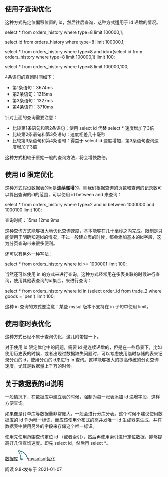 ## 使用子查询优化

这种方式先定位偏移位置的 id，然后往后查询，这种方式适用于 id 递增的情况。

select * from orders_history where type=8 limit 100000,1;

select id from orders_history where type=8 limit 100000,1;

select * from orders_history where type=8 and 
id>=(select id from orders_history where type=8 limit 100000,1) 
limit 100;

select * from orders_history where type=8 limit 100000,100;

4条语句的查询时间如下：

-   第1条语句：3674ms
-   第2条语句：1315ms
-   第3条语句：1327ms
-   第4条语句：3710ms

针对上面的查询需要注意：

-   比较第1条语句和第2条语句：使用 select id 代替 select * 速度增加了3倍
-   比较第2条语句和第3条语句：速度相差几十毫秒
-   比较第3条语句和第4条语句：得益于 select id 速度增加，第3条语句查询速度增加了3倍

这种方式相较于原始一般的查询方法，将会增快数倍。

## 使用 id 限定优化

这种方式假设数据表的id是**连续递增**的，则我们根据查询的页数和查询的记录数可以算出查询的id的范围，可以使用 id between and 来查询：

select * from orders_history where type=2 
and id between 1000000 and 1000100 limit 100;

查询时间：15ms 12ms 9ms

这种查询方式能够极大地优化查询速度，基本能够在几十毫秒之内完成。限制是只能使用于明确知道id的情况，不过一般建立表的时候，都会添加基本的id字段，这为分页查询带来很多便利。

还可以有另外一种写法：

select * from orders_history where id >= 1000001 limit 100;

当然还可以使用 in 的方式来进行查询，这种方式经常用在多表关联的时候进行查询，使用其他表查询的id集合，来进行查询：

select * from orders_history where id in
(select order_id from trade_2 where goods = 'pen')
limit 100;

这种 in 查询的方式要注意：某些 mysql 版本不支持在 in 子句中使用 limit。

## 使用临时表优化

这种方式已经不属于查询优化，这儿附带提一下。

对于使用 id 限定优化中的问题，需要 id 是连续递增的，但是在一些场景下，比如使用历史表的时候，或者出现过数据缺失问题时，可以考虑使用临时存储的表来记录分页的id，使用分页的id来进行 in 查询。这样能够极大的提高传统的分页查询速度，尤其是数据量上千万的时候。

## 关于数据表的id说明

一般情况下，在数据库中建立表的时候，强制为每一张表添加 id 递增字段，这样方便查询。

如果像是订单库等数据量非常庞大，一般会进行分库分表。这个时候不建议使用数据库的 id 作为唯一标识，而应该使用分布式的高并发唯一 id 生成器来生成，并在数据表中使用另外的字段来存储这个唯一标识。

使用先使用范围查询定位 id （或者索引），然后再使用索引进行定位数据，能够提高好几倍查询速度。即先 select id，然后再 select *。

[数据库](https://segmentfault.com/t/%E6%95%B0%E6%8D%AE%E5%BA%93)[![](media/9498447-54cb56e325a72_small.png)mysql](https://segmentfault.com/t/mysql)[sql](https://segmentfault.com/t/sql)[优化](https://segmentfault.com/t/%E4%BC%98%E5%8C%96)

阅读 9.8k发布于 2021-01-07